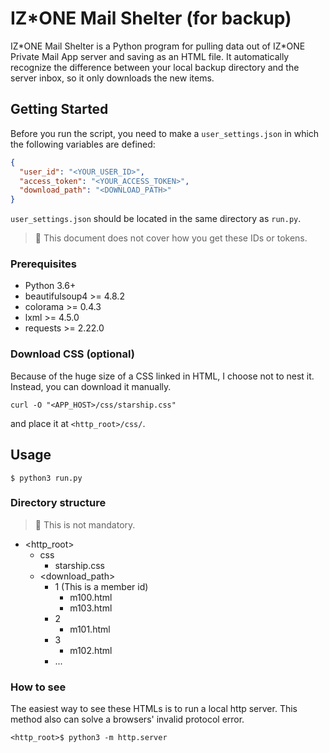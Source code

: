 # IZ*ONE Mail Shelter (for backup)

IZ\*ONE Mail Shelter is a Python program for pulling data out of IZ\*ONE Private Mail App server and saving as an HTML file.
It automatically recognize the difference between your local backup directory and the server inbox,
so it only downloads the new items.

## Getting Started

Before you run the script, you need to make a `user_settings.json`
in which the following variables are defined:
```json
{
  "user_id": "<YOUR_USER_ID>",
  "access_token": "<YOUR_ACCESS_TOKEN>",
  "download_path": "<DOWNLOAD_PATH>"
}
```
`user_settings.json` should be located in the same directory as `run.py`.

> 🔔 This document does not cover how you get these IDs or tokens.

### Prerequisites
- Python 3.6+
- beautifulsoup4 >= 4.8.2
- colorama >= 0.4.3
- lxml >= 4.5.0
- requests >= 2.22.0

### Download CSS (optional)
Because of the huge size of a CSS linked in HTML, I choose not to nest it.
Instead, you can download it manually.
```shell script
curl -O "<APP_HOST>/css/starship.css"
```
and place it at `<http_root>/css/`.

## Usage
```shell script
$ python3 run.py
```

### Directory structure
> 🔔 This is not mandatory.
- <http_root>
    - css
        - starship.css
    - <download_path>
        - 1 (This is a member id)
            - m100.html
            - m103.html
        - 2
            - m101.html
        - 3
            - m102.html
        - ...

### How to see
The easiest way to see these HTMLs is to run a local http server.
This method also can solve a browsers' invalid protocol error.
```shell script
<http_root>$ python3 -m http.server
```
